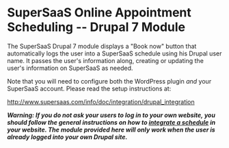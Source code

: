 # SuperSaaS Online Appointment Scheduling -- Drupal 7 Module

The SuperSaaS Drupal 7 module displays a "Book now" button that automatically logs the user into a SuperSaaS schedule using his Drupal user name. It passes the user's information along, creating or updating the user's information on SuperSaaS as needed.

Note that you will need to configure both the WordPress plugin *and* your SuperSaaS account. Please read the setup instructions at:

<http://www.supersaas.com/info/doc/integration/drupal_integration>

___Warning: If you do not ask your users to log in to your own website, you should follow the general instructions on how to [integrate a schedule](http://www.supersaas.com/info/doc/integration "Integration | Integrate a schedule in your website") in your website. The module provided here will only work when the user is already logged into your own Drupal site.___
